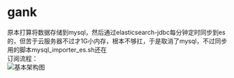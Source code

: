 # gank
原本打算将数据存储到mysql，然后通过elasticsearch-jdbc每分钟定时同步到es的，但苦于云服务器不过才1G小内存，根本不够扛，于是取消了mysql，不过同步用的脚本mysql_importer_es.sh还在</br>
订阅流程：</br>
![基本架构图](http://cmtimeoss.oss-cn-shanghai.aliyuncs.com/20170716165901.png)
